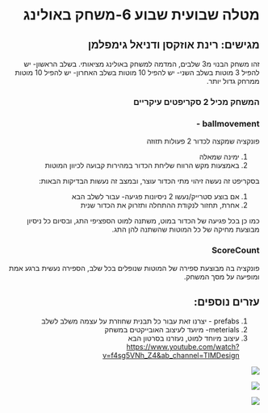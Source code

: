 <div dir='rtl' lang='he'>

# מטלה שבועית שבוע 6-משחק באולינג
## מגישים: רינת אוזקסן ודניאל גימפלמן
זהו משחק הבנוי מ3 שלבים, המדמה למשחק באולינג מציאותי.
בשלב הראשון- יש להפיל 3 מוטות
בשלב השני- יש להפיל 10 מוטות
בשלב האחרון- יש להפיל 10 מוטות ממרחק גדול יותר.
### המשחק מכיל 2 סקריפטים עיקריים

### ballmovement -
פונקציה שמקצה לכדור 2 פעולות תזוזה
1. ימינה שמאלה
2. באמצעות מקש הרווח שליחת הכדור במהירות קבועה לכיוון המוטות

בסקריפט זה נעשה זיהוי מתי הכדור עוצר, ובמצב זה נעשות הבדיקות הבאות:
1. אם בוצע סטרייק/נעשו 2 ניסיונות פגיעה- עבור לשלב הבא
2. אחרת, תחזור לנקודת ההתחלה ותזרוק את הכדור שנית

כמו כן בכל פגיעה של הכדור במוט, משתנה למוט הספציפי התג, ובסיום כל ניסיון
מבוצעת מחיקה של כל המוטות שהשתנה להן התג.

### ScoreCount
פונקציה בה מבוצעת ספירה של המוטות שנופלים בכל שלב,
הספירה נעשית ברגע אמת ומופיעה על מסך המשחק.

## עזרים נוספים:
1. prefabs -
יצרנו זאת עבור כל תבנית שחוזרת על עצמה משלב לשלב
2. meterials-
מיועד לעיצוב האובייקטים במשחק
3. עיצוב מיוחד למוט, נעזרנו בסרטון הבא
https://www.youtube.com/watch?v=f4sg5VNh_Z4&ab_channel=TIMDesign

[![](https://scontent.fsdv3-1.fna.fbcdn.net/v/t1.0-9/128054146_3566632896737724_4710530173380698110_o.jpg?_nc_cat=104&ccb=2&_nc_sid=0debeb&_nc_ohc=frWU-7NJBzEAX_1O6lB&_nc_ht=scontent.fsdv3-1.fna&oh=7c725fa77e30ee5f7c5864e1c79c95c7&oe=5FE8FDA1)](http://https://scontent.fsdv3-1.fna.fbcdn.net/v/t1.0-9/128054146_3566632896737724_4710530173380698110_o.jpg?_nc_cat=104&ccb=2&_nc_sid=0debeb&_nc_ohc=frWU-7NJBzEAX_1O6lB&_nc_ht=scontent.fsdv3-1.fna&oh=7c725fa77e30ee5f7c5864e1c79c95c7&oe=5FE8FDA1)

[![](https://scontent.fsdv3-1.fna.fbcdn.net/v/t1.0-9/128051215_3566632900071057_973295284218645986_o.jpg?_nc_cat=107&ccb=2&_nc_sid=0debeb&_nc_ohc=XEetpKHWYGMAX8Np80C&_nc_ht=scontent.fsdv3-1.fna&oh=cf795e971ec81487edd9e28a150d6f8b&oe=5FE9D699)](https://scontent.fsdv3-1.fna.fbcdn.net/v/t1.0-9/128051215_3566632900071057_973295284218645986_o.jpg?_nc_cat=107&ccb=2&_nc_sid=0debeb&_nc_ohc=XEetpKHWYGMAX8Np80C&_nc_ht=scontent.fsdv3-1.fna&oh=cf795e971ec81487edd9e28a150d6f8b&oe=5FE9D699)

[![](https://scontent.fsdv3-1.fna.fbcdn.net/v/t1.0-9/128063549_3566632893404391_8879213314983680508_o.jpg?_nc_cat=104&ccb=2&_nc_sid=0debeb&_nc_ohc=AGogmRCVvagAX-V08W-&_nc_ht=scontent.fsdv3-1.fna&oh=a0a02ad92a52735015f72e7410beffd4&oe=5FEAA899)](https://scontent.fsdv3-1.fna.fbcdn.net/v/t1.0-9/128063549_3566632893404391_8879213314983680508_o.jpg?_nc_cat=104&ccb=2&_nc_sid=0debeb&_nc_ohc=AGogmRCVvagAX-V08W-&_nc_ht=scontent.fsdv3-1.fna&oh=a0a02ad92a52735015f72e7410beffd4&oe=5FEAA899)




